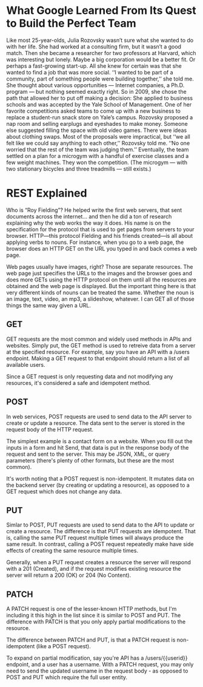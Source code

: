# What Google Learned From Its Quest to Build the Perfect Team
Like most 25-year-olds, Julia Rozovsky wasn’t sure what she wanted to do with her life. She had worked at a consulting firm, but it wasn’t a good match. Then she became a researcher for two professors at Harvard, which was interesting but lonely. Maybe a big corporation would be a better fit. Or perhaps a fast-growing start-up. All she knew for certain was that she wanted to find a job that was more social. ‘‘I wanted to be part of a community, part of something people were building together,’’ she told me. She thought about various opportunities — Internet companies, a Ph.D. program — but nothing seemed exactly right. So in 2009, she chose the path that allowed her to put off making a decision: She applied to business schools and was accepted by the Yale School of Management.
One of her favorite competitions asked teams to come up with a new business to replace a student-run snack store on Yale’s campus. Rozovsky proposed a nap room and selling earplugs and eyeshades to make money. Someone else suggested filling the space with old video games. There were ideas about clothing swaps. Most of the proposals were impractical, but ‘‘we all felt like we could say anything to each other,’’ Rozovsky told me. ‘‘No one worried that the rest of the team was judging them.’’ Eventually, the team settled on a plan for a micro­gym with a handful of exercise classes and a few weight machines. They won the competition. (The micro­gym — with two stationary bicycles and three treadmills — still exists.)
# REST Explained
Who is “Roy Fielding”? He helped write the first web servers, that sent documents across the internet… and then he did a ton of research explaining why the web works the way it does. His name is on the specification for the protocol that is used to get pages from servers to your browser.
 HTTP—this protocol Fielding and his friends created—is all about applying verbs to nouns. For instance, when you go to a web page, the browser does an HTTP GET on the URL you typed in and back comes a web page.

Web pages usually have images, right? Those are separate resources. The web page just specifies the URLs to the images and the browser goes and does more GETs using the HTTP protocol on them until all the resources are obtained and the web page is displayed. But the important thing here is that very different kinds of nouns can be treated the same. Whether the noun is an image, text, video, an mp3, a slideshow, whatever. I can GET all of those things the same way given a URL.
## GET
GET requests are the most common and widely used methods in APIs and websites. Simply put, the GET method is used to retreive data from a server at the specified resource. For example, say you have an API with a /users endpoint. Making a GET request to that endpoint should return a list of all available users.

Since a GET request is only requesting data and not modifying any resources, it's considered a safe and idempotent method.
## POST
In web services, POST requests are used to send data to the API server to create or update a resource. The data sent to the server is stored in the request body of the HTTP request.

The simplest example is a contact form on a website. When you fill out the inputs in a form and hit Send, that data is put in the response body of the request and sent to the server. This may be JSON, XML, or query parameters (there's plenty of other formats, but these are the most common).

It's worth noting that a POST request is non-idempotent. It mutates data on the backend server (by creating or updating a resource), as opposed to a GET request which does not change any data. 
## PUT
Simlar to POST, PUT requests are used to send data to the API to update or create a resource. The difference is that PUT requests are idempotent. That is, calling the same PUT request multiple times will always produce the same result. In contrast, calling a POST request repeatedly make have side effects of creating the same resource multiple times.

Generally, when a PUT request creates a resource the server will respond with a 201 (Created), and if the request modifies existing resource the server will return a 200 (OK) or 204 (No Content).
## PATCH
A PATCH request is one of the lesser-known HTTP methods, but I'm including it this high in the list since it is similar to POST and PUT. The difference with PATCH is that you only apply partial modifications to the resource.

The difference between PATCH and PUT, is that a PATCH request is non-idempotent (like a POST request).

To expand on partial modification, say you're API has a /users/{{userid}} endpoint, and a user has a username. With a PATCH request, you may only need to send the updated username in the request body - as opposed to POST and PUT which require the full user entity.
